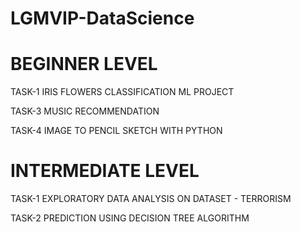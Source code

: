# LGMVIP-DataScience

# BEGINNER LEVEL
TASK-1 IRIS FLOWERS CLASSIFICATION ML PROJECT

TASK-3 MUSIC RECOMMENDATION

TASK-4 IMAGE TO PENCIL SKETCH WITH PYTHON 

# INTERMEDIATE LEVEL

TASK-1 EXPLORATORY DATA ANALYSIS ON DATASET - TERRORISM

TASK-2 PREDICTION USING DECISION TREE ALGORITHM
